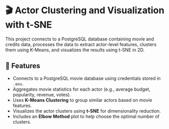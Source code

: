 # 🎬 Actor Clustering and Visualization with t-SNE

This project connects to a PostgreSQL database containing movie and credits data, processes the data to extract actor-level features, clusters them using K-Means, and visualizes the results using t-SNE in 2D.

## 📌 Features

- Connects to a PostgreSQL movie database using credentials stored in `.env`.
- Aggregates movie statistics for each actor (e.g., average budget, popularity, revenue, votes).
- Uses **K-Means Clustering** to group similar actors based on movie features.
- Visualizes the actor clusters using **t-SNE** for dimensionality reduction.
- Includes an **Elbow Method** plot to help choose the optimal number of clusters.
